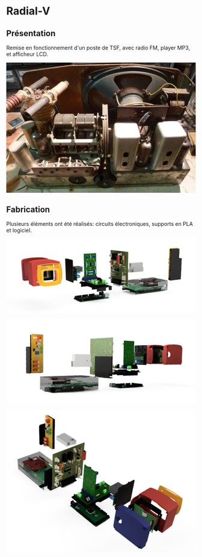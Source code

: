 # Radial-V

## Présentation

Remise en fonctionnement d'un poste de TSF, avec radio FM, player MP3, et afficheur LCD.

![Radial-V-before](images/Radial-V-before.JPG)

## Fabrication

Plusieurs éléments ont été réalisés: circuits électroniques, supports en PLA et logiciel.

![Radial-V-front](images/Radial-V-front.png)

![Radial-V-rear](images/Radial-V-rear.png)



![Radial-V-top](images/Radial-V-top.png)













